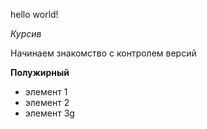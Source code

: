 hello world!

*Курсив*

Начинаем знакомство с контролем версий

**Полужирный**

* элемент 1
* элемент 2
* элемент 3g
